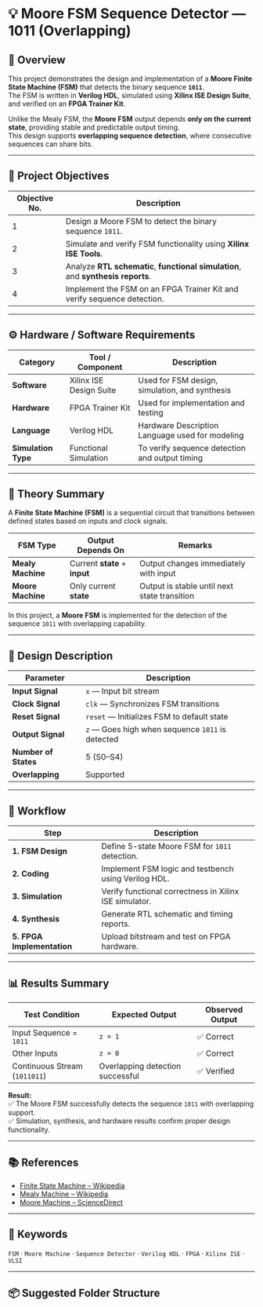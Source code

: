 # 💡 Moore FSM Sequence Detector — 1011 (Overlapping)

## 🧩 Overview
This project demonstrates the design and implementation of a **Moore Finite State Machine (FSM)** that detects the binary sequence **`1011`**.  
The FSM is written in **Verilog HDL**, simulated using **Xilinx ISE Design Suite**, and verified on an **FPGA Trainer Kit**.

Unlike the Mealy FSM, the **Moore FSM** output depends **only on the current state**, providing stable and predictable output timing.  
This design supports **overlapping sequence detection**, where consecutive sequences can share bits.

---

## 🎯 Project Objectives

| Objective No. | Description |
|----------------|-------------|
| 1 | Design a Moore FSM to detect the binary sequence `1011`. |
| 2 | Simulate and verify FSM functionality using **Xilinx ISE Tools**. |
| 3 | Analyze **RTL schematic**, **functional simulation**, and **synthesis reports**. |
| 4 | Implement the FSM on an FPGA Trainer Kit and verify sequence detection. |

---

## ⚙️ Hardware / Software Requirements

| Category | Tool / Component | Description |
|-----------|------------------|-------------|
| **Software** | Xilinx ISE Design Suite | Used for FSM design, simulation, and synthesis |
| **Hardware** | FPGA Trainer Kit | Used for implementation and testing |
| **Language** | Verilog HDL | Hardware Description Language used for modeling |
| **Simulation Type** | Functional Simulation | To verify sequence detection and output timing |

---

## 🧠 Theory Summary

A **Finite State Machine (FSM)** is a sequential circuit that transitions between defined states based on inputs and clock signals.  

| FSM Type | Output Depends On | Remarks |
|-----------|------------------|----------|
| **Mealy Machine** | Current **state** + **input** | Output changes immediately with input |
| **Moore Machine** | Only current **state** | Output is stable until next state transition |

In this project, a **Moore FSM** is implemented for the detection of the sequence `1011` with overlapping capability.

---

## 🔄 Design Description

| Parameter | Description |
|------------|-------------|
| **Input Signal** | `x` — Input bit stream |
| **Clock Signal** | `clk` — Synchronizes FSM transitions |
| **Reset Signal** | `reset` — Initializes FSM to default state |
| **Output Signal** | `z` — Goes high when sequence `1011` is detected |
| **Number of States** | 5 (S0–S4) |
| **Overlapping** | Supported |

---

## 🧪 Workflow

| Step | Description |
|------|-------------|
| **1. FSM Design** | Define 5-state Moore FSM for `1011` detection. |
| **2. Coding** | Implement FSM logic and testbench using Verilog HDL. |
| **3. Simulation** | Verify functional correctness in Xilinx ISE simulator. |
| **4. Synthesis** | Generate RTL schematic and timing reports. |
| **5. FPGA Implementation** | Upload bitstream and test on FPGA hardware. |

---

## 📊 Results Summary

| Test Condition | Expected Output | Observed Output |
|----------------|-----------------|-----------------|
| Input Sequence = `1011` | `z = 1` | ✅ Correct |
| Other Inputs | `z = 0` | ✅ Correct |
| Continuous Stream (`1011011`) | Overlapping detection successful | ✅ Verified |

**Result:**  
✅ The Moore FSM successfully detects the sequence `1011` with overlapping support.  
✅ Simulation, synthesis, and hardware results confirm proper design functionality.

---

## 📚 References
- [Finite State Machine – Wikipedia](https://en.wikipedia.org/wiki/Finite-state_machine)  
- [Mealy Machine – Wikipedia](https://en.wikipedia.org/wiki/Mealy_machine)  
- [Moore Machine – ScienceDirect](https://www.sciencedirect.com/topics/computer-science/moore-machine)

---

## 🏁 Keywords
`FSM` · `Moore Machine` · `Sequence Detector` · `Verilog HDL` · `FPGA` · `Xilinx ISE` · `VLSI`

---

## 📦 Suggested Folder Structure
